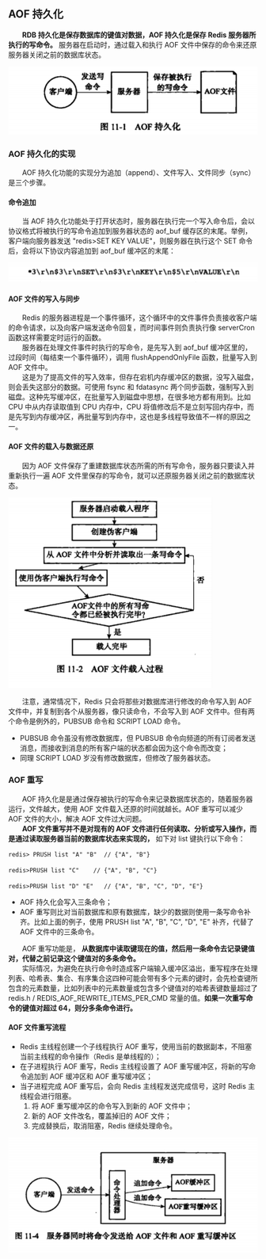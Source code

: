 ## AOF 持久化
　　**RDB 持久化是保存数据库的键值对数据，AOF 持久化是保存 Redis 服务器所执行的写命令。** 服务器在启动时，通过载入和执行 AOF 文件中保存的命令来还原服务器关闭之前的数据库状态。
  
![avatar](../../../../pictures/redis/持久化/chapter_11_p1.png)

### AOF 持久化的实现
　　AOF 持久化功能的实现分为追加（append）、文件写入、文件同步（sync）是三个步骤。

#### 命令追加
　　当 AOF 持久化功能处于打开状态时，服务器在执行完一个写入命令后，会以协议格式将被执行的写命令追加到服务器状态的 aof_buf 缓存区的末尾。举例，客户端向服务器发送 "redis>SET KEY VALUE"，则服务器在执行这个 SET 命令后，会将以下协议内容追加到 aof_buf 缓冲区的末尾：

![avatar](../../../../pictures/redis/持久化/chapter_11_p2.png)

#### AOF 文件的写入与同步
　　Redis 的服务器进程是一个事件循环，这个循环中的文件事件负责接收客户端的命令请求，以及向客户端发送命令回复，而时间事件则负责执行像 serverCron 函数这样需要定时运行的函数。<br />
　　服务器在处理文件事件时执行的写命令，是先写入到 aof_buf 缓冲区里的，过段时间（每结束一个事件循环），调用 flushAppendOnlyFile 函数，批量写入到 AOF 文件中。<br />
　　这是为了提高文件的写入效率，但存在宕机内存缓冲区的数据，没写入磁盘，则会丢失这部分的数据。可使用 fsync 和 fdatasync 两个同步函数，强制写入到磁盘。这种先写缓冲区，在批量写入到磁盘中思想，在很多地方都有用到。比如 CPU 中从内存读取值到 CPU 内存中，CPU 将值修改后不是立刻写回内存中，而是先写到内存缓冲区，再批量写到内存中，这也是多线程导致值不一样的原因之一。

#### AOF 文件的载入与数据还原
　　因为 AOF 文件保存了重建数据库状态所需的所有写命令，服务器只要读入并重新执行一遍 AOF 文件里保存的写命令，就可以还原服务器关闭之前的数据库状态。

![avatar](../../../../pictures/redis/持久化/chapter_11_p3.png)

　　注意，通常情况下，Redis 只会将那些对数据库进行修改的命令写入到 AOF 文件中，并复制到各个从服务器，像只读命令，不会写入到 AOF 文件中。但有两个命令是例外的，PUBSUB 命令和 SCRIPT LOAD 命令。

- PUBSUB 命令虽没有修改数据库，但 PUBSUB 命令向频道的所有订阅者发送消息，而接收到消息的所有客户端的状态都会因为这个命令而改变；
- 同理 SCRIPT LOAD 岁没有修改数据库，但修改了服务器状态。

### AOF 重写
　　AOF 持久化是是通过保存被执行的写命令来记录数据库状态的，随着服务器运行，文件越大，使用 AOF 文件载入还原的时间就越长。AOF 重写可以减少 AOF 文件的大小，解决 AOF 文件过大问题。<br />
　　**AOF 文件重写并不是对现有的 AOF 文件进行任何读取、分析或写入操作，而是通过读取服务器当前的数据库状态来实现的，** 如下对 list 键执行以下命令：

```redis
redis> PRUSH list "A" "B"  // {"A", "B"}

redis>PRUSH list "C"    // {"A", "B", "C"}

redis>PRUSH list "D" "E"   // {"A", "B", "C", "D", "E"}
```

- AOF 持久化会写入三条命令；
- AOF 重写则比对当前数据库和原有数据库，缺少的数据则使用一条写命令补齐。比如上面的例子，使用 PRUSH list "A", "B", "C", "D", "E" 补齐，代替了 AOF 文件中的三条命令。

　　AOF 重写功能是， **从数据库中读取键现在的值，然后用一条命令去记录键值对，代替之前记录这个键值对的多条命令。**<br />
　　实际情况，为避免在执行命令时造成客户端输入缓冲区溢出，重写程序在处理列表、哈希表、集合、有序集合这四种可能会带有多个元素的键时，会先检查键所包含的元素数量，比如列表中的元素数量或包含多个键值对的哈希表键数量超过了 redis.h / REDIS_AOF_REWRITE_ITEMS_PER_CMD 常量的值。**如果一次重写命令的键值对超过 64，则分多条命令进行。**

#### AOF 文件重写流程

- Redis 主线程创建一个子线程执行 AOF 重写，使用当前的数据副本，不阻塞当前主线程的命令操作（Redis 是单线程的）；
- 在子进程执行 AOF 重写，Redis 主线程设置了 AOF 重写缓冲区，将新的写命令追加到 AOF 缓冲区和 AOF 重写缓冲区；
- 当子进程完成 AOF 重写后，会向 Redis 主线程发送完成信号，这时 Redis 主线程会进行阻塞。
  1. 将 AOF 重写缓冲区的命令写入到新的 AOF 文件中；
  2. 新的 AOF 文件改名，覆盖掉旧的 AOF 文件；
  3. 完成替换后，取消阻塞，Redis 继续处理命令。

![avatar](../../../../pictures/redis/持久化/chapter_11_p4.png)
